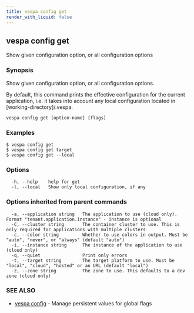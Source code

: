 ```yaml
---
title: vespa config get
render_with_liquid: false
---
```


## vespa config get

Show given configuration option, or all configuration options

### Synopsis

Show given configuration option, or all configuration options.

By default, this command prints the effective configuration for the current
application, i.e. it takes into account any local configuration located in
[working-directory]/.vespa.


```
vespa config get [option-name] [flags]
```

### Examples

```
$ vespa config get
$ vespa config get target
$ vespa config get --local
```

### Options

```
  -h, --help    help for get
  -l, --local   Show only local configuration, if any
```

### Options inherited from parent commands

```
  -a, --application string   The application to use (cloud only). Format "tenant.application.instance" - instance is optional
  -C, --cluster string       The container cluster to use. This is only required for applications with multiple clusters
  -c, --color string         Whether to use colors in output. Must be "auto", "never", or "always" (default "auto")
  -i, --instance string      The instance of the application to use (cloud only)
  -q, --quiet                Print only errors
  -t, --target string        The target platform to use. Must be "local", "cloud", "hosted" or an URL (default "local")
  -z, --zone string          The zone to use. This defaults to a dev zone (cloud only)
```

### SEE ALSO

* [vespa config](vespa_config.html)	 - Manage persistent values for global flags

